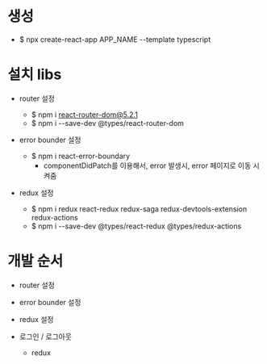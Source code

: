 # 생성

- $ npx create-react-app APP_NAME --template typescript

# 설치 libs

- router 설정

  - $ npm i react-router-dom@5.2.1
  - $ npm i --save-dev @types/react-router-dom

- error bounder 설정

  - $ npm i react-error-boundary
    - componentDidPatch를 이용해서, error 발생시, error 페이지로 이동 시켜줌

- redux 설정
  - $ npm i redux react-redux redux-saga redux-devtools-extension redux-actions
  - $ npm i --save-dev @types/react-redux @types/redux-actions

# 개발 순서

- router 설정
- error bounder 설정
- redux 설정

- 로그인 / 로그아웃
  - redux
